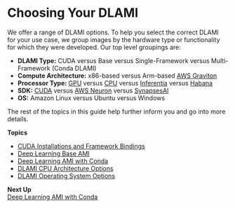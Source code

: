 # Choosing Your DLAMI<a name="options"></a>

We offer a range of DLAMI options\. To help you select the correct DLAMI for your use case, we group images by the hardware type or functionality for which they were developed\. Our top level groupings are:
+ **DLAMI Type:** CUDA versus Base versus Single\-Framework versus Multi\-Framework \(Conda DLAMI\)
+ **Compute Architecture:** x86\-based versus Arm\-based [AWS Graviton](http://aws.amazon.com/ec2/graviton/)
+ **Processor Type:** [GPU](https://docs.aws.amazon.com/dlami/latest/devguide/gpu) versus [CPU](https://docs.aws.amazon.com/dlami/latest/devguide/cpu) versus [Inferentia](https://docs.aws.amazon.com/dlami/latest/devguide/inferentia) versus [Habana](https://docs.aws.amazon.com/dlami/latest/devguide/habana)
+ **SDK:** [CUDA](https://developer.nvidia.com/cuda-toolkit) versus [AWS Neuron](https://awsdocs-neuron.readthedocs-hosted.com/en/latest/neuron-intro/get-started.html) versus [SynapsesAI](https://github.com/HabanaAI/Setup_and_Install)
+ **OS:** Amazon Linux versus Ubuntu versus Windows

The rest of the topics in this guide help further inform you and go into more details\. 

**Topics**
+ [CUDA Installations and Framework Bindings](overview-cuda.md)
+ [Deep Learning Base AMI](overview-base.md)
+ [Deep Learning AMI with Conda](overview-conda.md)
+ [DLAMI CPU Architecture Options](overview-cpu.md)
+ [DLAMI Operating System Options](overview-os.md)

**Next Up**  
[Deep Learning AMI with Conda](overview-conda.md)